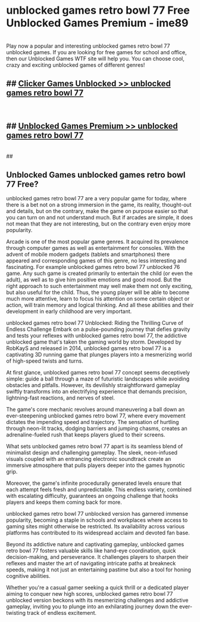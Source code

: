 # unblocked games retro bowl 77  Free Unblocked Games Premium - ime89 <br>
<br>
Play now a popular and interesting unblocked games retro bowl 77 unblocked games. If you are looking for free games for school and office, then our Unblocked Games WTF site will help you. You can choose cool, crazy and exciting unblocked games of different genres!


## ##  [Clicker Games Unblocked >> unblocked games retro bowl 77](http://freeplayer.one?title=unblocked_games_retro_bowl_77&ref=UGames)
  <br>

##  ## [Unblocked Games Premium >> unblocked games retro bowl 77](http://freeplayer.one?title=unblocked_games_retro_bowl_77&ref=UGames)
  <br>
  ##



## Unblocked Games unblocked games retro bowl 77 Free?

unblocked games retro bowl 77 are a very popular game for today, where there is a bet not on a strong immersion in the game, its reality, thought-out and details, but on the contrary, make the game on purpose easier so that you can turn on and not understand much. But if arcades are simple, it does not mean that they are not interesting, but on the contrary even enjoy more popularity.

Arcade is one of the most popular game genres. It acquired its prevalence through computer games as well as entertainment for consoles. With the advent of mobile modern gadgets (tablets and smartphones) there appeared and corresponding games of this genre, no less interesting and fascinating. For example unblocked games retro bowl 77 unblocked 76 game. Any such game is created primarily to entertain the child (or even the adult), as well as to give him positive emotions and good mood. But the right approach to such entertainment may well make them not only exciting, but also useful for the child. Thus, the young player will be able to become much more attentive, learn to focus his attention on some certain object or action, will train memory and logical thinking. And all these abilities and their development in early childhood are very important.

unblocked games retro bowl 77 Unblocked: Riding the Thrilling Curve of Endless Challenge
Embark on a pulse-pounding journey that defies gravity and tests your reflexes with unblocked games retro bowl 77, the addictive unblocked game that's taken the gaming world by storm. Developed by RobKayS and released in 2014, unblocked games retro bowl 77 is a captivating 3D running game that plunges players into a mesmerizing world of high-speed twists and turns.

At first glance, unblocked games retro bowl 77 concept seems deceptively simple: guide a ball through a maze of futuristic landscapes while avoiding obstacles and pitfalls. However, its devilishly straightforward gameplay swiftly transforms into an electrifying experience that demands precision, lightning-fast reactions, and nerves of steel.

The game's core mechanic revolves around maneuvering a ball down an ever-steepening unblocked games retro bowl 77, where every movement dictates the impending speed and trajectory. The sensation of hurtling through neon-lit tracks, dodging barriers and jumping chasms, creates an adrenaline-fueled rush that keeps players glued to their screens.

What sets unblocked games retro bowl 77 apart is its seamless blend of minimalist design and challenging gameplay. The sleek, neon-infused visuals coupled with an entrancing electronic soundtrack create an immersive atmosphere that pulls players deeper into the games hypnotic grip.

Moreover, the game's infinite procedurally generated levels ensure that each attempt feels fresh and unpredictable. This endless variety, combined with escalating difficulty, guarantees an ongoing challenge that hooks players and keeps them coming back for more.

unblocked games retro bowl 77 unblocked version has garnered immense popularity, becoming a staple in schools and workplaces where access to gaming sites might otherwise be restricted. Its availability across various platforms has contributed to its widespread acclaim and devoted fan base.

Beyond its addictive nature and captivating gameplay, unblocked games retro bowl 77 fosters valuable skills like hand-eye coordination, quick decision-making, and perseverance. It challenges players to sharpen their reflexes and master the art of navigating intricate paths at breakneck speeds, making it not just an entertaining pastime but also a tool for honing cognitive abilities.

Whether you're a casual gamer seeking a quick thrill or a dedicated player aiming to conquer new high scores, unblocked games retro bowl 77 unblocked version beckons with its mesmerizing challenges and addictive gameplay, inviting you to plunge into an exhilarating journey down the ever-twisting track of endless excitement.